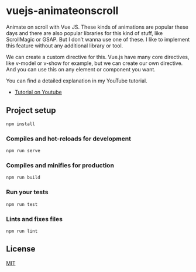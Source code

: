 # vuejs-animateonscroll

Animate on scroll with Vue JS. These kinds of animations are popular these days and there are also popular libraries for this kind of stuff, like ScrollMagic or GSAP. 
But I don’t wanna use one of these. 
I like to implement this feature without any additional library or tool.

We can create a custom directive for this. Vue.js have many core directives, 
like v-model or v-show for example, but we can create our own directive. 
And you can use this on any element or component you want.

You can find a detailed explanation in my YouTube tutorial.

- [Tutorial on Youtube](https://youtu.be/NVgNUXsXn-s)

## Project setup
```
npm install
```

### Compiles and hot-reloads for development
```
npm run serve
```

### Compiles and minifies for production
```
npm run build
```

### Run your tests
```
npm run test
```

### Lints and fixes files
```
npm run lint
```

## License

[MIT](LICENSE)
